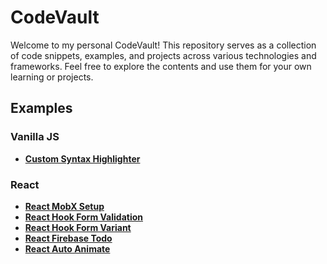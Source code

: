 # CodeVault

Welcome to my personal CodeVault! This repository serves as a collection of code snippets, examples, and projects across various technologies and frameworks. Feel free to explore the contents and use them for your own learning or projects. 

## Examples

### Vanilla JS

- **[Custom Syntax Highlighter](/examples/vanilla-js/word-highlight/)**

### React

- **[React MobX Setup](/examples/reactjs/react-mobx/)**
- **[React Hook Form Validation](/examples/reactjs/react-hook-form/react-hook-form-validation/)**
- **[React Hook Form Variant](/examples/reactjs/react-hook-form/react-hook-form-variation/)**
- **[React Firebase Todo](/examples/reactjs/react-firebase-todos/)**
- **[React Auto Animate](/examples/reactjs/auto-animate/)**
